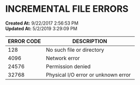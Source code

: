 # INCREMENTAL FILE ERRORS

**Created At:** 9/22/2017 2:56:53 PM  
**Updated At:** 5/2/2019 3:29:09 PM  



| ERROR CODE |  DESCRIPTION |
| --- | --- |
| 128<br> | No such file or directory<br> |
| 4096<br> | Network error<br> |
| 24576<br> | Permission denied<br> |
| 32768<br> | Physical I/O error or unknown error <br> |









